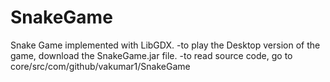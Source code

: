 # SnakeGame
Snake Game implemented with LibGDX. 
-to play the Desktop version of the game, download the SnakeGame.jar file.
-to read source code, go to core/src/com/github/vakumar1/SnakeGame
